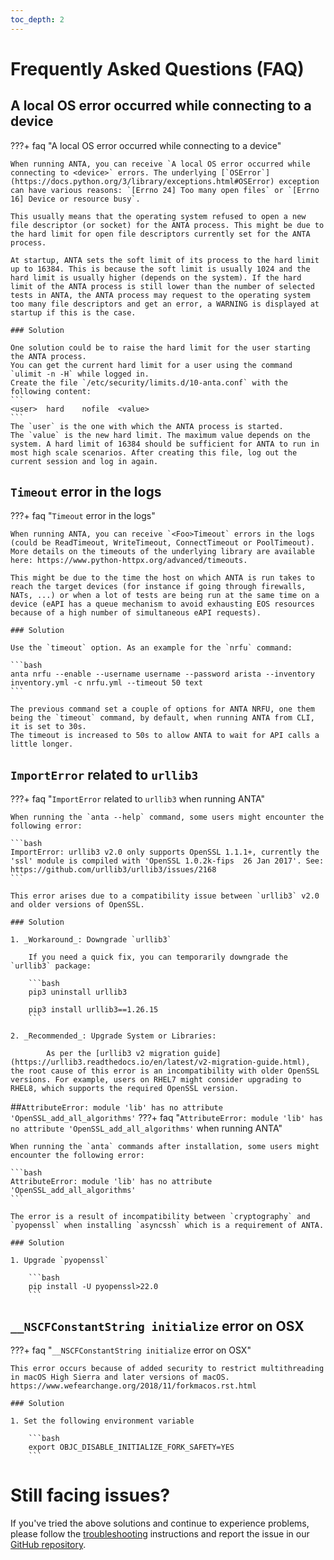 ```yaml
---
toc_depth: 2
---
```

<!--
  ~ Copyright (c) 2023-2024 Arista Networks, Inc.
  ~ Use of this source code is governed by the Apache License 2.0
  ~ that can be found in the LICENSE file.
  -->
<style>
  .md-typeset h2 {
    visibility: hidden;
    font-size: 0em;
    height: 0em;
    line-height: 0;
    padding: 0;
    margin: 0;
  }
  .md-typeset details {
    margin-top: 0em;
    margin-bottom: 0.8em;
  }
</style>

# Frequently Asked Questions (FAQ)

## A local OS error occurred while connecting to a device
???+ faq "A local OS error occurred while connecting to a device"

    When running ANTA, you can receive `A local OS error occurred while connecting to <device>` errors. The underlying [`OSError`](https://docs.python.org/3/library/exceptions.html#OSError) exception can have various reasons: `[Errno 24] Too many open files` or `[Errno 16] Device or resource busy`.

    This usually means that the operating system refused to open a new file descriptor (or socket) for the ANTA process. This might be due to the hard limit for open file descriptors currently set for the ANTA process.

    At startup, ANTA sets the soft limit of its process to the hard limit up to 16384. This is because the soft limit is usually 1024 and the hard limit is usually higher (depends on the system). If the hard limit of the ANTA process is still lower than the number of selected tests in ANTA, the ANTA process may request to the operating system too many file descriptors and get an error, a WARNING is displayed at startup if this is the case.

    ### Solution

    One solution could be to raise the hard limit for the user starting the ANTA process.
    You can get the current hard limit for a user using the command `ulimit -n -H` while logged in.
    Create the file `/etc/security/limits.d/10-anta.conf` with the following content:
    ```
    <user>	hard	nofile	<value>
    ```
    The `user` is the one with which the ANTA process is started.
    The `value` is the new hard limit. The maximum value depends on the system. A hard limit of 16384 should be sufficient for ANTA to run in most high scale scenarios. After creating this file, log out the current session and log in again.


## `Timeout` error in the logs
???+ faq "`Timeout` error in the logs"

    When running ANTA, you can receive `<Foo>Timeout` errors in the logs (could be ReadTimeout, WriteTimeout, ConnectTimeout or PoolTimeout). More details on the timeouts of the underlying library are available here: https://www.python-httpx.org/advanced/timeouts.

    This might be due to the time the host on which ANTA is run takes to reach the target devices (for instance if going through firewalls, NATs, ...) or when a lot of tests are being run at the same time on a device (eAPI has a queue mechanism to avoid exhausting EOS resources because of a high number of simultaneous eAPI requests).

    ### Solution

    Use the `timeout` option. As an example for the `nrfu` command:

    ```bash
    anta nrfu --enable --username username --password arista --inventory inventory.yml -c nrfu.yml --timeout 50 text
    ```

    The previous command set a couple of options for ANTA NRFU, one them being the `timeout` command, by default, when running ANTA from CLI, it is set to 30s.
    The timeout is increased to 50s to allow ANTA to wait for API calls a little longer.

## `ImportError` related to `urllib3`
???+ faq "`ImportError` related to `urllib3` when running ANTA"


    When running the `anta --help` command, some users might encounter the following error:

    ```bash
    ImportError: urllib3 v2.0 only supports OpenSSL 1.1.1+, currently the 'ssl' module is compiled with 'OpenSSL 1.0.2k-fips  26 Jan 2017'. See: https://github.com/urllib3/urllib3/issues/2168
    ```

    This error arises due to a compatibility issue between `urllib3` v2.0 and older versions of OpenSSL.

    ### Solution

    1. _Workaround_: Downgrade `urllib3`

        If you need a quick fix, you can temporarily downgrade the `urllib3` package:

        ```bash
        pip3 uninstall urllib3

        pip3 install urllib3==1.26.15
        ```

    2. _Recommended_: Upgrade System or Libraries:

            As per the [urllib3 v2 migration guide](https://urllib3.readthedocs.io/en/latest/v2-migration-guide.html), the root cause of this error is an incompatibility with older OpenSSL versions. For example, users on RHEL7 might consider upgrading to RHEL8, which supports the required OpenSSL version.

##`AttributeError: module 'lib' has no attribute 'OpenSSL_add_all_algorithms'`
???+ faq "`AttributeError: module 'lib' has no attribute 'OpenSSL_add_all_algorithms'` when running ANTA"


    When running the `anta` commands after installation, some users might encounter the following error:

    ```bash
    AttributeError: module 'lib' has no attribute 'OpenSSL_add_all_algorithms'
    ```

    The error is a result of incompatibility between `cryptography` and `pyopenssl` when installing `asyncssh` which is a requirement of ANTA.

    ### Solution

    1. Upgrade `pyopenssl`

        ```bash
        pip install -U pyopenssl>22.0
        ```

## `__NSCFConstantString initialize` error on OSX
???+ faq "`__NSCFConstantString initialize` error on OSX"


    This error occurs because of added security to restrict multithreading in macOS High Sierra and later versions of macOS. https://www.wefearchange.org/2018/11/forkmacos.rst.html

    ### Solution

    1. Set the following environment variable

        ```bash
        export OBJC_DISABLE_INITIALIZE_FORK_SAFETY=YES
        ```

# Still facing issues?

If you've tried the above solutions and continue to experience problems, please follow the [troubleshooting](troubleshooting.md) instructions and report the issue in our [GitHub repository](https://github.com/aristanetworks/anta).
